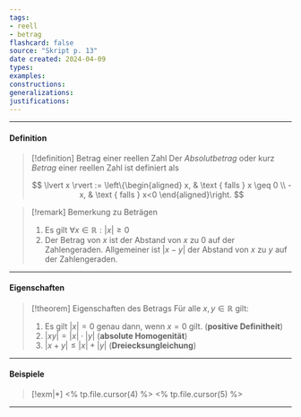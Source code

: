 ```yaml
---
tags:
- reell
- betrag
flashcard: false
source: "Skript p. 13"
date created: 2024-04-09
types: 
examples: 
constructions: 
generalizations: 
justifications:
---
```

***
#### Definition

> [!definition] Betrag einer reellen Zahl
> Der *Absolutbetrag* oder kurz *Betrag* einer reellen Zahl ist definiert als
> 
> $$
> \lvert x \rvert := \left\{\begin{aligned}
x, & \text { falls } x \geq 0 \\
-x, & \text { falls } x<0
\end{aligned}\right.
> $$

> [!remark] Bemerkung zu Beträgen
> 1. Es gilt $\forall x \in \mathbb{R} : \lvert x \rvert \geq 0$
> 2. Der Betrag von $x$ ist der Abstand von $x$ zu $0$ auf der Zahlengeraden. Allgemeiner ist $\lvert x - y \rvert$ der Abstand von $x$ zu $y$ auf der Zahlengeraden.

***
#### Eigenschaften

> [!theorem] Eigenschaften des Betrags
> Für alle $x,y \in \mathbb{R}$ gilt:
> 
> 1. Es gilt $\lvert x \rvert = 0$ genau dann, wenn $x = 0$ gilt. (**positive Definitheit**)
> 2. $\lvert xy \rvert = \lvert x \rvert \cdot \lvert y \rvert$ (**absolute Homogenität**)
> 3. $\lvert x + y \rvert \leq \lvert x \rvert + \lvert y \rvert$ (**Dreiecksungleichung**)

***
#### Beispiele

> [!exm|*] <% tp.file.cursor(4) %> 
> <% tp.file.cursor(5) %>

***
